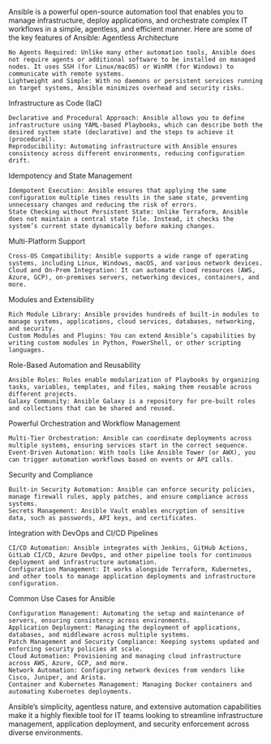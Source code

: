 Ansible is a powerful open-source automation tool that enables you to manage infrastructure, deploy applications, and orchestrate complex IT workflows in a simple, agentless, and efficient manner. Here are some of the key features of Ansible:
Agentless Architecture

    No Agents Required: Unlike many other automation tools, Ansible does not require agents or additional software to be installed on managed nodes. It uses SSH (for Linux/macOS) or WinRM (for Windows) to communicate with remote systems.
    Lightweight and Simple: With no daemons or persistent services running on target systems, Ansible minimizes overhead and security risks.

Infrastructure as Code (IaC)

    Declarative and Procedural Approach: Ansible allows you to define infrastructure using YAML-based Playbooks, which can describe both the desired system state (declarative) and the steps to achieve it (procedural).
    Reproducibility: Automating infrastructure with Ansible ensures consistency across different environments, reducing configuration drift.

Idempotency and State Management

    Idempotent Execution: Ansible ensures that applying the same configuration multiple times results in the same state, preventing unnecessary changes and reducing the risk of errors.
    State Checking without Persistent State: Unlike Terraform, Ansible does not maintain a central state file. Instead, it checks the system’s current state dynamically before making changes.

Multi-Platform Support

    Cross-OS Compatibility: Ansible supports a wide range of operating systems, including Linux, Windows, macOS, and various network devices.
    Cloud and On-Prem Integration: It can automate cloud resources (AWS, Azure, GCP), on-premises servers, networking devices, containers, and more.

Modules and Extensibility

    Rich Module Library: Ansible provides hundreds of built-in modules to manage systems, applications, cloud services, databases, networking, and security.
    Custom Modules and Plugins: You can extend Ansible’s capabilities by writing custom modules in Python, PowerShell, or other scripting languages.

Role-Based Automation and Reusability

    Ansible Roles: Roles enable modularization of Playbooks by organizing tasks, variables, templates, and files, making them reusable across different projects.
    Galaxy Community: Ansible Galaxy is a repository for pre-built roles and collections that can be shared and reused.

Powerful Orchestration and Workflow Management

    Multi-Tier Orchestration: Ansible can coordinate deployments across multiple systems, ensuring services start in the correct sequence.
    Event-Driven Automation: With tools like Ansible Tower (or AWX), you can trigger automation workflows based on events or API calls.

Security and Compliance

    Built-in Security Automation: Ansible can enforce security policies, manage firewall rules, apply patches, and ensure compliance across systems.
    Secrets Management: Ansible Vault enables encryption of sensitive data, such as passwords, API keys, and certificates.

Integration with DevOps and CI/CD Pipelines

    CI/CD Automation: Ansible integrates with Jenkins, GitHub Actions, GitLab CI/CD, Azure DevOps, and other pipeline tools for continuous deployment and infrastructure automation.
    Configuration Management: It works alongside Terraform, Kubernetes, and other tools to manage application deployments and infrastructure configuration.

Common Use Cases for Ansible

    Configuration Management: Automating the setup and maintenance of servers, ensuring consistency across environments.
    Application Deployment: Managing the deployment of applications, databases, and middleware across multiple systems.
    Patch Management and Security Compliance: Keeping systems updated and enforcing security policies at scale.
    Cloud Automation: Provisioning and managing cloud infrastructure across AWS, Azure, GCP, and more.
    Network Automation: Configuring network devices from vendors like Cisco, Juniper, and Arista.
    Container and Kubernetes Management: Managing Docker containers and automating Kubernetes deployments.

Ansible’s simplicity, agentless nature, and extensive automation capabilities make it a highly flexible tool for IT teams looking to streamline infrastructure management, application deployment, and security enforcement across diverse environments.
